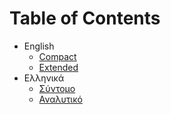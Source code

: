 Table of Contents
=================

* English
  * [Compact](https://docs.google.com/viewer?url=https://raw.githubusercontent.com/li9i/CV/master/short/cv_alexandros_filotheou.pdf)
  * [Extended](https://docs.google.com/viewer?url=https://raw.githubusercontent.com/li9i/CV/master/FULL/cv_alexandros_filotheou.pdf)
* Ελληνικά
  * [Σύντομο](https://docs.google.com/viewer?url=https://raw.githubusercontent.com/li9i/CV/master/%CF%83%CF%8D%CE%BD%CF%84%CE%BF%CE%BC%CE%BF/cv_alexandros_filotheou.pdf)
  * [Αναλυτικό](https://docs.google.com/viewer?url=https://raw.githubusercontent.com/li9i/CV/master/%CE%B1%CE%BD%CE%B1%CE%BB%CF%85%CF%84%CE%B9%CE%BA%CF%8C/cv_alexandros_filotheou.pdf)
